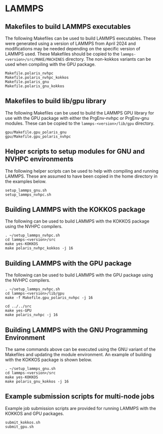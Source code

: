# LAMMPS

## Makefiles to build LAMMPS executables

The following Makefiles can be used to build LAMMPS executables. These were generated using a version of LAMMPS from April 2024 and modifications may be needed depending on the specific version of LAMMPS used. These Makefiles should be copied to the `lammps-<version>/src/MAKE/MACHINES` directory. The non-kokkos variants can be used when compiling with the GPU package.
```
Makefile.polaris_nvhpc
Makefile.polaris_nvhpc_kokkos
Makefile.polaris_gnu
Makefile.polaris_gnu_kokkos
```

## Makefiles to build lib/gpu library

The following Makefiles can be used to build the LAMMPS GPU library for use with the GPU package with either the PrgEnv-nvhpc or PrgEnv-gnu modules.  These can be copied to the `lammps-<version>/lib/gpu` directory.
```
gpu/Makefile.gpu_polaris_gnu
gpu/Makefile.gpu_polaris_nvhpc
```

## Helper scripts to setup modules for GNU and NVHPC environments

The following helper scripts can be used to help with compiling and running LAMMPS. These are assumed to have been copied in the home directory in the examples below.

```
setup_lammps_gnu.sh 
setup_lammps_nvhpc.sh
```
 
## Building LAMMPS with the KOKKOS package

The following can be used to build LAMMPS with the KOKKOS package using the NVHPC compilers.
```
. ~/setup_lammps_nvhpc.sh
cd lammps-<version>/src
make yes-KOKKOS
make polaris_nvhpc_kokkos -j 16
```

## Building LAMMPS with the GPU package

The following can be used to build LAMMPS with the GPU package using the NVHPC compilers.
```
. ~/setup_lammps_nvhpc.sh
cd lammps-<version>/lib/gpu
make -f Makefile.gpu_polaris_nvhpc -j 16

cd ../../src
make yes-GPU
make polaris_nvhpc -j 16
```

## Building LAMMPS with the GNU Programming Environment

The same commands above can be executed using the GNU variant of the Makefiles and updating the module environment. An example of building with the KOKKOS package is shown below.
```
. ~/setup_lammps_gnu.sh
cd lammps-<version>/src
make yes-KOKKOS
make polaris_gnu_kokkos -j 16
```

## Example submission scripts for multi-node jobs

Example job submission scripts are provided for running LAMMPS with the KOKKOS and GPU packages. 
```
submit_kokkos.sh
submit_gpu.sh
```
